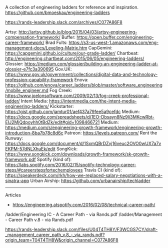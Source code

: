 A collection of engineering ladders for reference and inspiration.
https://github.com/bmoeskau/engineering-ladders

https://rands-leadership.slack.com/archives/C077A86F8

Artsy: http://artsy.github.io/blog/2015/04/03/artsy-engineering-compensation-framework/
Buffer: https://open.buffer.com/engineering-career-framework/
Brad Fults: https://s3-us-west-1.amazonaws.com/eng-management-docs/Leveling-Matrix.htm
CapGemini: https://capgemini.github.io/culture/our-grade-ladder/
Chartbeat: http://engineering.chartbeat.com/2015/06/05/engineering-ladders/
Glossier: https://medium.com/glossier/building-an-engineering-ladder-at-glossier-e7fc3a390695
Gov.UK: https://www.gov.uk/government/collections/digital-data-and-technology-profession-capability-framework
Enova: https://github.com/enova/career_ladders/blob/master/software_engineering/mobile_engineer.md
Fog Creek: https://www.joelonsoftware.com/2009/02/13/fog-creek-professional-ladder/
Intent Media: https://intentmedia.com/the-intent-media-engineering-ladders/
Kickstarter: https://gist.github.com/jamtur01/aef437a79fee5a9cefdc
Medium: https://docs.google.com/spreadsheets/d/1EO-Dbsayn8Nz9Ii3MKcwRbt-EIJ2MjQdpoyhh0tBdZk/edit#gid=1098466721
Medium: https://medium.com/s/engineering-growth-framework/engineering-growth-introduction-8ba7b78c8d6c
Patreon: https://levels.patreon.com/
Rent the Runway: https://docs.google.com/document/d/1SxmQBrDZvj16veuc2OVO0wUX7a7vEKPM-57dNLXhuEk/edit
SongKick: https://www.songkick.com/downloads/growth-framework/sk-growth-framework.pdf
Spotify (kind of): https://labs.spotify.com/2016/02/15/spotify-technology-career-steps/#careerstepsfortechemployees
Travis CI (kind of): https://speakerdeck.com/rkh/how-we-replaced-salary-negotiations-with-a-sinatra-app
Urban Airship: https://github.com/urbanairship/techladder

---

Articles
- https://engineering.atspotify.com/2016/02/08/technical-career-path/

/ladder/Engineering IC - A Career Path - via Rands.pdf
/ladder/Management - Career Path v.8 - via Rands.pdf

https://rands-leadership.slack.com/files/U04T4TH8Y/F3WCGS7CY/draft-_management_career_path_v.8_-_via_rands.pdf?origin_team=T04T4TH8W&origin_channel=C077A86F8

